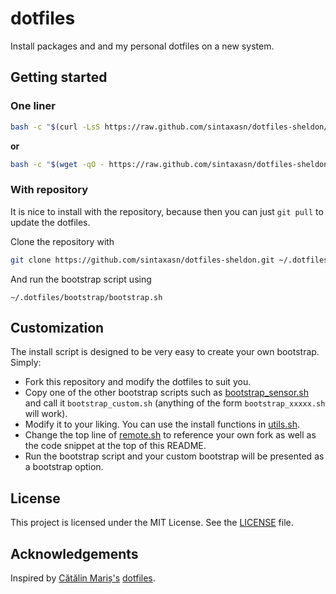 # dotfiles

Install packages and and my personal dotfiles on a new system.

## Getting started

### One liner

```bash
bash -c "$(curl -LsS https://raw.github.com/sintaxasn/dotfiles-sheldon/master/bootstrap/remote.sh)"
```

**or**

```bash
bash -c "$(wget -qO - https://raw.github.com/sintaxasn/dotfiles-sheldon/master/bootstrap/remote.sh)"
```

### With repository

It is nice to install with the repository, because then you can just `git pull`
to update the dotfiles.

Clone the repository with
```bash
git clone https://github.com/sintaxasn/dotfiles-sheldon.git ~/.dotfiles
```

And run the bootstrap script using
```
~/.dotfiles/bootstrap/bootstrap.sh
```

## Customization

The install script is designed to be very easy to create your own bootstrap.
Simply:

* Fork this repository and modify the dotfiles to suit you.
* Copy one of the other bootstrap scripts such as [bootstrap_sensor.sh][sensor]
  and call it `bootstrap_custom.sh` (anything of the form `bootstrap_xxxxx.sh`
  will work).
* Modify it to your liking. You can use the install functions in
  [utils.sh][utils].
* Change the top line of [remote.sh][remote] to reference your own fork as well
  as the code snippet at the top of this README.
* Run the bootstrap script and your custom bootstrap will be presented as a
  bootstrap option.

## License

This project is licensed under the MIT License. See the [LICENSE](LICENSE) file.

## Acknowledgements

Inspired by [Cătălin Mariș's][alrra] [dotfiles][alrra_dotfiles].

[alrra]: https://github.com/alrra
[alrra_dotfiles]: https://github.com/alrra/dotfiles
[remote]: bootstrap/remote.sh
[sensor]: bootstrap/bootstrap_sensor.sh
[utils]: bootstrap/installs.sh
